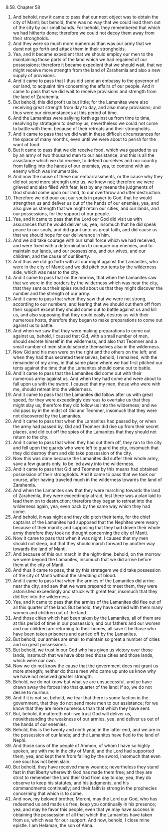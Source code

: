 9.58. Chapter 58
1. And behold, now it came to pass that our next object was to obtain the city of Manti; but behold, there was no way that we could lead them out of the city by our small bands. For behold, they remembered that which we had hitherto done; therefore we could not decoy them away from their strongholds.
2. And they were so much more numerous than was our army that we durst not go forth and attack them in their strongholds.
3. Yea, and it became expedient that we should employ our men to the maintaining those parts of the land which we had regained of our possessions; therefore it became expedient that we should wait, that we might receive more strength from the land of Zarahemla and also a new supply of provisions.
4. And it came to pass that I thus did send an embassy to the governor of our land, to acquaint him concerning the affairs of our people. And it came to pass that we did wait to receive provisions and strength from the land of Zarahemla.
5. But behold, this did profit us but little; for the Lamanites were also receiving great strength from day to day, and also many provisions; and thus were our circumstances at this period of time.
6. And the Lamanites were sallying forth against us from time to time, resolving by stratagem to destroy us; nevertheless we could not come to battle with them, because of their retreats and their strongholds.
7. And it came to pass that we did wait in these difficult circumstances for the space of many months, even until we were about to perish for the want of food.
8. But it came to pass that we did receive food, which was guarded to us by an army of two thousand men to our assistance; and this is all the assistance which we did receive, to defend ourselves and our country from falling into the hands of our enemies, yea, to contend with an enemy which was innumerable.
9. And now the cause of these our embarrassments, or the cause why they did not send more strength unto us, we knew not; therefore we were grieved and also filled with fear, lest by any means the judgments of God should come upon our land, to our overthrow and utter destruction.
10. Therefore we did pour out our souls in prayer to God, that he would strengthen us and deliver us out of the hands of our enemies, yea, and also give us strength that we might retain our cities, and our lands, and our possessions, for the support of our people.
11. Yea, and it came to pass that the Lord our God did visit us with assurances that he would deliver us; yea, insomuch that he did speak peace to our souls, and did grant unto us great faith, and did cause us that we should hope for our deliverance in him.
12. And we did take courage with our small force which we had received, and were fixed with a determination to conquer our enemies, and to maintain our lands, and our possessions, and our wives, and our children, and the cause of our liberty.
13. And thus we did go forth with all our might against the Lamanites, who were in the city of Manti; and we did pitch our tents by the wilderness side, which was near to the city.
14. And it came to pass that on the morrow, that when the Lamanites saw that we were in the borders by the wilderness which was near the city, that they sent out their spies round about us that they might discover the number and the strength of our army.
15. And it came to pass that when they saw that we were not strong, according to our numbers, and fearing that we should cut them off from their support except they should come out to battle against us and kill us, and also supposing that they could easily destroy us with their numerous hosts, therefore they began to make preparations to come out against us to battle.
16. And when we saw that they were making preparations to come out against us, behold, I caused that Gid, with a small number of men, should secrete himself in the wilderness, and also that Teomner and a small number of men should secrete themselves also in the wilderness.
17. Now Gid and his men were on the right and the others on the left; and when they had thus secreted themselves, behold, I remained, with the remainder of my army, in that same place where we had first pitched our tents against the time that the Lamanites should come out to battle.
18. And it came to pass that the Lamanites did come out with their numerous army against us. And when they had come and were about to fall upon us with the sword, I caused that my men, those who were with me, should retreat into the wilderness.
19. And it came to pass that the Lamanites did follow after us with great speed, for they were exceedingly desirous to overtake us that they might slay us; therefore they did follow us into the wilderness; and we did pass by in the midst of Gid and Teomner, insomuch that they were not discovered by the Lamanites.
20. And it came to pass that when the Lamanites had passed by, or when the army had passed by, Gid and Teomner did rise up from their secret places, and did cut off the spies of the Lamanites that they should not return to the city.
21. And it came to pass that when they had cut them off, they ran to the city and fell upon the guards who were left to guard the city, insomuch that they did destroy them and did take possession of the city.
22. Now this was done because the Lamanites did suffer their whole army, save a few guards only, to be led away into the wilderness.
23. And it came to pass that Gid and Teomner by this means had obtained possession of their strongholds. And it came to pass that we took our course, after having traveled much in the wilderness towards the land of Zarahemla.
24. And when the Lamanites saw that they were marching towards the land of Zarahemla, they were exceedingly afraid, lest there was a plan laid to lead them on to destruction; therefore they began to retreat into the wilderness again, yea, even back by the same way which they had come.
25. And behold, it was night and they did pitch their tents, for the chief captains of the Lamanites had supposed that the Nephites were weary because of their march; and supposing that they had driven their whole army therefore they took no thought concerning the city of Manti.
26. Now it came to pass that when it was night, I caused that my men should not sleep, but that they should march forward by another way towards the land of Manti.
27. And because of this our march in the night-time, behold, on the morrow we were beyond the Lamanites, insomuch that we did arrive before them at the city of Manti.
28. And thus it came to pass, that by this stratagem we did take possession of the city of Manti without the shedding of blood.
29. And it came to pass that when the armies of the Lamanites did arrive near the city, and saw that we were prepared to meet them, they were astonished exceedingly and struck with great fear, insomuch that they did flee into the wilderness.
30. Yea, and it came to pass that the armies of the Lamanites did flee out of all this quarter of the land. But behold, they have carried with them many women and children out of the land.
31. And those cities which had been taken by the Lamanites, all of them are at this period of time in our possession; and our fathers and our women and our children are returning to their homes, all save it be those who have been taken prisoners and carried off by the Lamanites.
32. But behold, our armies are small to maintain so great a number of cities and so great possessions.
33. But behold, we trust in our God who has given us victory over those lands, insomuch that we have obtained those cities and those lands, which were our own.
34. Now we do not know the cause that the government does not grant us more strength; neither do those men who came up unto us know why we have not received greater strength.
35. Behold, we do not know but what ye are unsuccessful, and ye have drawn away the forces into that quarter of the land; if so, we do not desire to murmur.
36. And if it is not so, behold, we fear that there is some faction in the government, that they do not send more men to our assistance; for we know that they are more numerous than that which they have sent.
37. But, behold, it mattereth not--we trust God will deliver us, notwithstanding the weakness of our armies, yea, and deliver us out of the hands of our enemies.
38. Behold, this is the twenty and ninth year, in the latter end, and we are in the possession of our lands; and the Lamanites have fled to the land of Nephi.
39. And those sons of the people of Ammon, of whom I have so highly spoken, are with me in the city of Manti; and the Lord had supported them, yea, and kept them from falling by the sword, insomuch that even one soul has not been slain.
40. But behold, they have received many wounds; nevertheless they stand fast in that liberty wherewith God has made them free; and they are strict to remember the Lord their God from day to day; yea, they do observe to keep his statutes, and his judgments, and his commandments continually; and their faith is strong in the prophecies concerning that which is to come.
41. And now, my beloved brother, Moroni, may the Lord our God, who has redeemed us and made us free, keep you continually in his presence; yea, and may he favor this people, even that ye may have success in obtaining the possession of all that which the Lamanites have taken from us, which was for our support. And now, behold, I close mine epistle. I am Helaman, the son of Alma.

